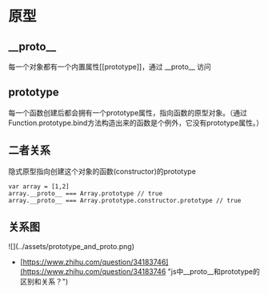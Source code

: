 # 原型

## \_\_proto\_\_

每一个对象都有一个内置属性\[\[prototype\]\]，通过 \_\_proto\_\_ 访问

## prototype

每一个函数创建后都会拥有一个prototype属性，指向函数的原型对象。（通过Function.prototype.bind方法构造出来的函数是个例外，它没有prototype属性。）

## 二者关系

隐式原型指向创建这个对象的函数\(constructor\)的prototype

```
var array = [1,2]
array.__proto__ === Array.prototype // true
array.__proto__ === Array.prototype.constructor.prototype // true
```

## 关系图

!\[\]\(../assets/prototype\_and\_proto.png\)

* [https://www.zhihu.com/question/34183746](https://www.zhihu.com/question/34183746 "js中__proto__和prototype的区别和关系？")




